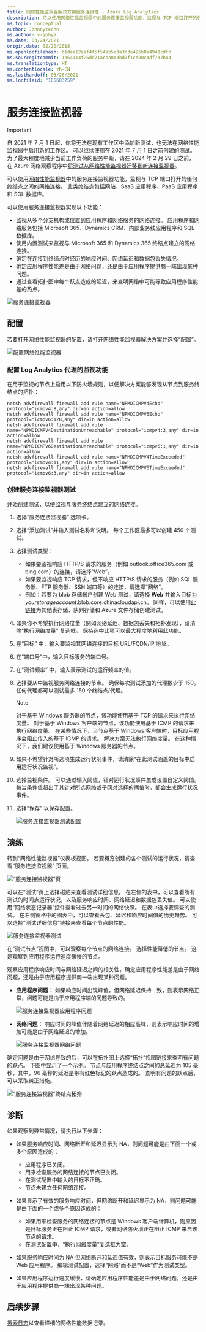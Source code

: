 ```yaml
---
title: 网络性能监视器解决方案服务连接性 - Azure Log Analytics
description: 可以使用网络性能监视器中的服务连接监视器功能，监视与 TCP 端口打开的任何终结点之间的网络连接。
ms.topic: conceptual
author: Johnnytechn
ms.author: v-johya
ms.date: 03/24/2021
origin.date: 02/20/2018
ms.openlocfilehash: b1dee12aef4f5f54ab5c3a3d3e426b8a4941cdfd
ms.sourcegitcommit: 1a64114f25dd71acba843bd7f1cd00c4df737ba4
ms.translationtype: HT
ms.contentlocale: zh-CN
ms.lasthandoff: 03/26/2021
ms.locfileid: "105603259"
---
```

# <a name="service-connectivity-monitor"></a>服务连接监视器

> [!IMPORTANT]
> 自 2021 年 7 月 1 日起，你将无法在现有工作区中添加新测试，也无法在网络性能监视器中启用新的工作区。 可以继续使用在 2021 年 7 月 1 日之前创建的测试。 为了最大程度地减少当前工作负荷的服务中断，请在 2024 年 2 月 29 日之前，在 Azure 网络观察程序中[将测试从网络性能监视器迁移到新连接监视器](../../network-watcher/migrate-to-connection-monitor-from-network-performance-monitor.md)。

可以使用[网络性能监视器](network-performance-monitor.md)中的服务连接监视器功能，监视与 TCP 端口打开的任何终结点之间的网络连接。 此类终结点包括网站、SaaS 应用程序、PaaS 应用程序和 SQL 数据库。 

可以使用服务连接监视器实现以下功能： 

- 监视从多个分支机构或位置到应用程序和网络服务的网络连接。 应用程序和网络服务包括 Microsoft 365、Dynamics CRM、内部业务线应用程序和 SQL 数据库。
- 使用内置测试来监视与 Microsoft 365 和 Dynamics 365 终结点建立的网络连接。 
- 确定在连接到终结点时经历的响应时间、网络延迟和数据包丢失情况。
- 确定应用程序性能差是由于网络问题，还是由于应用程序提供商一端出现某种问题。
- 通过查看拓扑图中每个跃点造成的延迟，来查明网络中可能导致应用程序性能差的热点。


![服务连接监视器](./media/network-performance-monitor-service-endpoint/service-endpoint-intro.png)


## <a name="configuration"></a>配置 
若要打开网络性能监视器的配置，请打开[网络性能监视器解决方案](network-performance-monitor.md)并选择“配置”。 

![配置网络性能监视器](./media/network-performance-monitor-service-endpoint/npm-configure-button.png)


### <a name="configure-log-analytics-agents-for-monitoring"></a>配置 Log Analytics 代理的监视功能
在用于监视的节点上启用以下防火墙规则，以便解决方案能够发现从节点到服务终结点的拓扑： 

```
netsh advfirewall firewall add rule name="NPMDICMPV4Echo" protocol="icmpv4:8,any" dir=in action=allow 
netsh advfirewall firewall add rule name="NPMDICMPV6Echo" protocol="icmpv6:128,any" dir=in action=allow 
netsh advfirewall firewall add rule name="NPMDICMPV4DestinationUnreachable" protocol="icmpv4:3,any" dir=in action=allow 
netsh advfirewall firewall add rule name="NPMDICMPV6DestinationUnreachable" protocol="icmpv6:1,any" dir=in action=allow 
netsh advfirewall firewall add rule name="NPMDICMPV4TimeExceeded" protocol="icmpv4:11,any" dir=in action=allow 
netsh advfirewall firewall add rule name="NPMDICMPV6TimeExceeded" protocol="icmpv6:3,any" dir=in action=allow 
```

### <a name="create-service-connectivity-monitor-tests"></a>创建服务连接监视器测试 

开始创建测试，以便监视与服务终结点建立的网络连接。

1. 选择“服务连接监视器”  选项卡。
2. 选择“添加测试”并输入测试名称和说明。  每个工作区最多可以创建 450 个测试。 
3. 选择测试类型：<br>

    * 如果要监视响应 HTTP/S 请求的服务（例如 outlook.office365.com 或 bing.com）的连接，请选择“Web”。 <br>
    * 如果要监视响应 TCP 请求，但不响应 HTTP/S 请求的服务（例如 SQL 服务器、FTP 服务器、SSH 端口等）的连接，请选择“网络”。  
    * 例如：若要为 blob 存储帐户创建 Web 测试，请选择 **Web** 并输入目标为 *yourstorageaccount*.blob.core.chinacloudapi.cn。 同样，可以使用[此链接](../../storage/common/storage-account-overview.md#storage-account-endpoints)为其他表存储、队列存储和 Azure 文件存储创建测试。
4. 如果你不希望执行网络度量（例如网络延迟、数据包丢失和拓扑发现），请清除“执行网络度量”  复选框。 保持选中此项可以最大程度地利用此功能。 
5. 在“目标”  中，输入要监视其网络连接的目标 URL/FQDN/IP 地址。
6. 在“端口号”中，输入目标服务的端口号。  
7. 在“测试频率”  中，输入表示测试的运行频率的值。 
8. 选择要从中监视服务网络连接的节点。 确保每次测试添加的代理数少于 150。 任何代理都可以测试最多 150 个终结点/代理。

    >[!NOTE]
    > 对于基于 Windows 服务器的节点，该功能使用基于 TCP 的请求来执行网络度量。 对于基于 Windows 客户端的节点，该功能使用基于 ICMP 的请求来执行网络度量。 在某些情况下，当节点基于 Windows 客户端时，目标应用程序会阻止传入的基于 ICMP 的请求。 解决方案无法执行网络度量。 在这种情况下，我们建议使用基于 Windows 服务器的节点。 

9. 如果不希望针对所选项生成运行状况事件，请清除“在此测试涵盖的目标中启用运行状况监视”。  
10. 选择监视条件。 可以通过输入阈值，针对运行状况事件生成设置自定义阈值。 每当条件值超出了其针对所选网络或子网对选择的阈值时，都会生成运行状况事件。 
11. 选择“保存”  以保存配置。 

    ![服务连接监视器测试配置](./media/network-performance-monitor-service-endpoint/service-endpoint-configuration.png)



## <a name="walkthrough"></a>演练 

转到“网络性能监视器”仪表板视图。 若要概览创建的各个测试的运行状况，请查看“服务连接监视器”  页面。 

![“服务连接监视器”页](./media/network-performance-monitor-service-endpoint/service-endpoint-blade.png)

可以在“测试”页上选择磁贴来查看测试详细信息。  在左侧的表中，可以查看所有测试的时间点运行状况，以及服务响应时间、网络延迟和数据包丢失值。 可以使用“网络状态记录器”控件查看过去另一时间的网络快照。 在表中选择要调查的测试。 在右侧窗格中的图表中，可以查看丢包、延迟和响应时间值的历史趋势。 可以选择“测试详细信息”链接来查看每个节点的性能。 

![服务连接监视器测试](./media/network-performance-monitor-service-endpoint/service-endpoint-tests.png)

在“测试节点”视图中，可以观察每个节点的网络连接。  选择性能降低的节点。 这是观察到应用程序运行速度缓慢的节点。

观察应用程序响应时间与网络延迟之间的相关性，确定应用程序性能差是由于网络问题，还是由于应用程序提供商一端出现某种问题。 

* **应用程序问题：** 如果响应时间出现峰值，但网络延迟保持一致，则表示网络正常，问题可能是由于应用程序端的问题导致的。 

    ![服务连接监视器应用程序问题](./media/network-performance-monitor-service-endpoint/service-endpoint-application-issue.png)

* **网络问题：** 响应时间的峰值伴随着网络延迟的相应高峰，则表示响应时间的增加可能是由于网络延迟的增加。 

    ![服务连接监视器网络问题](./media/network-performance-monitor-service-endpoint/service-endpoint-network-issue.png)

确定问题是由于网络导致的后，可以在拓扑图上选择“拓扑”视图链接来查明有问题的跃点。  下图中显示了一个示例。 节点与应用程序终结点之间的总延迟为 105 毫秒，其中，96 毫秒的延迟是带有红色标记的跃点造成的。 查明有问题的跃点后，可以采取纠正措施。 

![“服务连接监视器”终结点拓扑](./media/network-performance-monitor-service-endpoint/service-endpoint-topology.png)

## <a name="diagnostics"></a>诊断 

如果观察到异常情况，请执行以下步骤：

* 如果服务响应时间、网络断开和延迟显示为 NA，则问题可能是由下面一个或多个原因造成的：

    - 应用程序已关闭。
    - 用来检查服务的网络连接的节点已关闭。
    - 在测试配置中输入的目标不正确。
    - 节点未建立任何网络连接。

* 如果显示了有效的服务响应时间，但网络断开和延迟显示为 NA，则问题可能是由下面的一个或多个原因造成的：

    - 如果用来检查服务的网络连接的节点是 Windows 客户端计算机，则原因是目标服务正在阻止 ICMP 请求，或者网络防火墙正在阻止 ICMP 来自该节点的请求。
    - 在测试配置中，“执行网络度量”复选框为空。  

* 如果服务响应时间为 NA 但网络断开和延迟值有效，则表示目标服务可能不是 Web 应用程序。 编辑测试配置，选择“网络”而不是“Web”作为测试类型。   

* 如果应用程序运行速度缓慢，请确定应用程序性能差是由于网络问题，还是由于应用程序提供商一端出现某种问题。

<!--Not available in MC: ## GCC Office URLs for US Government customers-->
## <a name="next-steps"></a>后续步骤
[搜索日志](../logs/log-query-overview.md)以查看详细的网络性能数据记录。

